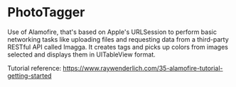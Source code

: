 # PhotoTagger

Use of Alamofire, that's based on Apple's URLSession to perform basic networking tasks like uploading files and requesting data from a third-party RESTful API called Imagga. It creates tags and picks up colors from images selected and displays them in UITableView format.

Tutorial reference: https://www.raywenderlich.com/35-alamofire-tutorial-getting-started

